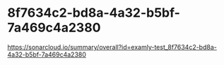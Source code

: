 # 8f7634c2-bd8a-4a32-b5bf-7a469c4a2380
https://sonarcloud.io/summary/overall?id=examly-test_8f7634c2-bd8a-4a32-b5bf-7a469c4a2380
